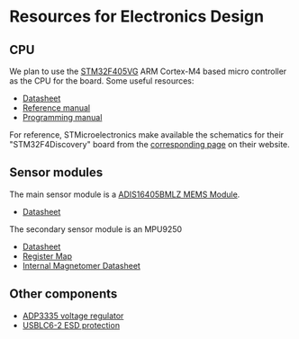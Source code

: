 # Resources for Electronics Design

## CPU

We plan to use the
[STM32F405VG](http://www.st.com/web/en/catalog/mmc/FM141/SC1169/SS1577/LN1035/PF252142?s_searchtype=keyword)
ARM Cortex-M4 based micro controller as the CPU for the board. Some useful
resources:

* [Datasheet](http://www.st.com/st-web-ui/static/active/en/resource/technical/document/datasheet/DM00037051.pdf)
* [Reference manual](http://www.st.com/web/en/resource/technical/document/reference_manual/DM00031020.pdf)
* [Programming manual](http://www.st.com/web/en/resource/technical/document/programming_manual/DM00046982.pdf)

For reference, STMicroelectronics make available the schematics for their "STM32F4Discovery" board from the 
[corresponding page](http://www.st.com/web/catalog/tools/FM116/SC959/SS1532/PF252419) on their website.

## Sensor modules

The main sensor module is a [ADIS16405BMLZ MEMS
Module](http://onecall.farnell.com/analog-devices/adis16405bmlz/ic-module-gyro-accel-mag-24pin/dp/1849515?categoryId=&categoryName=&searchRef=SearchLookAhead).

* [Datasheet](http://www.farnell.com/datasheets/1914493.pdf)

The secondary sensor module is an MPU9250

* [Datasheet](<https://www.invensense.com/wp-content/uploads/2015/02/MPU-9250-Datasheet.pdf>)
* [Register Map](<https://www.invensense.com/wp-content/uploads/2015/02/MPU-9250-Register-Map.pdf>)
* [Internal Magnetomer Datasheet](<https://www.akm.com/akm/en/file/datasheet/AK8963C.pdf>)

## Other components

* [ADP3335 voltage regulator](http://www.analog.com/media/en/technical-documentation/data-sheets/ADP3335.pdf)
* [USBLC6-2 ESD protection](http://www.st.com/web/en/resource/technical/document/datasheet/CD00050750.pdf)
